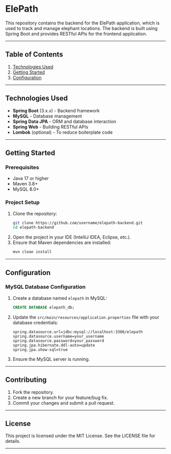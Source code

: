 # ElePath 

This repository contains the backend for the ElePath application, which is used to track and manage elephant locations. The backend is built using Spring Boot and provides RESTful APIs for the frontend application.

---

## **Table of Contents**

1. [Technologies Used](#technologies-used)
2. [Getting Started](#getting-started)
3. [Configuration](#configuration)


---

## **Technologies Used**

- **Spring Boot** (3.x.x) - Backend framework
- **MySQL** - Database management
- **Spring Data JPA** - ORM and database interaction
- **Spring Web** - Building RESTful APIs
- **Lombok** (optional) - To reduce boilerplate code

---

## **Getting Started**

### Prerequisites

- Java 17 or higher
- Maven 3.8+
- MySQL 8.0+

### Project Setup

1. Clone the repository:
   ```bash
   git clone https://github.com/username/elepath-backend.git
   cd elepath-backend
   ```
2. Open the project in your IDE (IntelliJ IDEA, Eclipse, etc.).
3. Ensure that Maven dependencies are installed:
   ```bash
   mvn clean install
   ```

---

## **Configuration**

### MySQL Database Configuration

1. Create a database named `elepath` in MySQL:
   ```sql
   CREATE DATABASE elepath_db;
   ```
2. Update the `src/main/resources/application.properties` file with your database credentials:
   ```properties
   spring.datasource.url=jdbc:mysql://localhost:3306/elepath
   spring.datasource.username=your_username
   spring.datasource.password=your_password
   spring.jpa.hibernate.ddl-auto=update
   spring.jpa.show-sql=true
   ```
3. Ensure the MySQL server is running.

---

## **Contributing**

1. Fork the repository.
2. Create a new branch for your feature/bug fix.
3. Commit your changes and submit a pull request.

---

## **License**

This project is licensed under the MIT License. See the LICENSE file for details.

---
